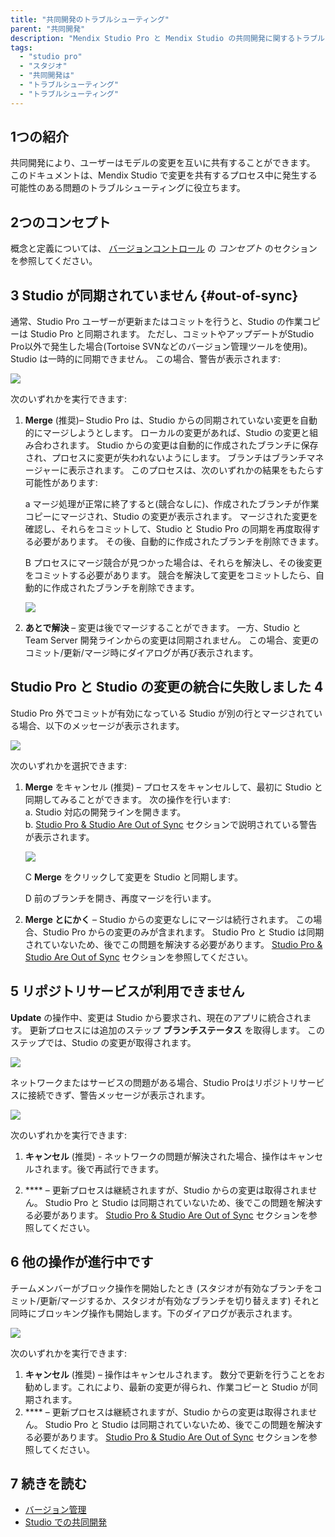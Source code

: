 ```yaml
---
title: "共同開発のトラブルシューティング"
parent: "共同開発"
description: "Mendix Studio Pro と Mendix Studio の共同開発に関するトラブルシューティングについて説明します。"
tags:
  - "studio pro"
  - "スタジオ"
  - "共同開発は"
  - "トラブルシューティング"
  - "トラブルシューティング"
---
```


## 1つの紹介

共同開発により、ユーザーはモデルの変更を互いに共有することができます。 このドキュメントは、Mendix Studio で変更を共有するプロセス中に発生する可能性のある問題のトラブルシューティングに役立ちます。

## 2つのコンセプト

概念と定義については、 [バージョンコントロール](version-control#concepts) の *コンセプト* のセクションを参照してください。

## 3 Studio が同期されていません {#out-of-sync}

通常、Studio Pro ユーザーが更新またはコミットを行うと、Studio の作業コピーは Studio Pro と同期されます。 ただし、コミットやアップデートがStudio Pro以外で発生した場合(Tortoise SVNなどのバージョン管理ツールを使用)。 Studio は一時的に同期できません。 この場合、警告が表示されます:

![](attachments/collaborative-development-troubleshooting/changes-are-out-of-sync.png)

次のいずれかを実行できます:

1.  **Merge** (推奨)– Studio Pro は、Studio からの同期されていない変更を自動的にマージしようとします。 ローカルの変更があれば、Studio の変更と組み合わされます。 Studio からの変更は自動的に作成されたブランチに保存され、プロセスに変更が失われないようにします。 ブランチはブランチマネージャーに表示されます。 このプロセスは、次のいずれかの結果をもたらす可能性があります: <br/>

    a  マージ処理が正常に終了すると(競合なしに)、作成されたブランチが作業コピーにマージされ、Studio の変更が表示されます。 マージされた変更を確認し、それらをコミットして、Studio と Studio Pro の同期を再度取得する必要があります。 その後、自動的に作成されたブランチを削除できます。<br/>

    B プロセスにマージ競合が見つかった場合は、それらを解決し、その後変更をコミットする必要があります。 競合を解決して変更をコミットしたら、自動的に作成されたブランチを削除できます。<br/>

    ![](attachments/collaborative-development-troubleshooting/automatically-created-branch.png)

2. **あとで解決** – 変更は後でマージすることができます。 一方、Studio と Team Server 開発ラインからの変更は同期されません。 この場合、変更のコミット/更新/マージ時にダイアログが再び表示されます。

## Studio Pro と Studio の変更の統合に失敗しました 4

Studio Pro 外でコミットが有効になっている Studio が別の行とマージされている場合、以下のメッセージが表示されます。

![](attachments/collaborative-development-troubleshooting/cannot-merge-automatically.png)

次のいずれかを選択できます:

1.  **Merge** をキャンセル (推奨) – プロセスをキャンセルして、最初に Studio と同期してみることができます。 次の操作を行います:<br/> a.  Studio 対応の開発ラインを開きます。<br/> b.  [Studio Pro & Studio Are Out of Sync](#out-of-sync) セクションで説明されている警告が表示されます。<br/>

    ![](attachments/collaborative-development-troubleshooting/changes-are-out-of-sync.png)<br/>

    C **Merge** をクリックして変更を Studio と同期します。<br/>

    D 前のブランチを開き、再度マージを行います。

2. **Merge とにかく** – Studio からの変更なしにマージは続行されます。 この場合、Studio Pro からの変更のみが含まれます。 Studio Pro と Studio は同期されていないため、後でこの問題を解決する必要があります。 [Studio Pro & Studio Are Out of Sync](#out-of-sync) セクションを参照してください。

## 5 リポジトリサービスが利用できません

**Update** の操作中、変更は Studio から要求され、現在のアプリに統合されます。  更新プロセスには追加のステップ **ブランチステータス** を取得します。 このステップでは、Studio の変更が取得されます。

![](attachments/collaborative-development-troubleshooting/retrieving-branch-status.png)

ネットワークまたはサービスの問題がある場合、Studio Proはリポジトリサービスに接続できず、警告メッセージが表示されます。

![](attachments/collaborative-development-troubleshooting/changes-are-not-retrieved.png)

次のいずれかを実行できます:

1. **キャンセル** (推奨) - ネットワークの問題が解決された場合、操作はキャンセルされます。後で再試行できます。

2. **** – 更新プロセスは継続されますが、Studio からの変更は取得されません。 Studio Pro と Studio は同期されていないため、後でこの問題を解決する必要があります。 [Studio Pro & Studio Are Out of Sync](#out-of-sync) セクションを参照してください。

## 6 他の操作が進行中です

チームメンバーがブロック操作を開始したとき (スタジオが有効なブランチをコミット/更新/マージするか、スタジオが有効なブランチを切り替えます) それと同時にブロッキング操作も開始します。下のダイアログが表示されます。

![](attachments/collaborative-development-troubleshooting/another-operation-in-progress.png)

次のいずれかを実行できます:

1. **キャンセル** (推奨) – 操作はキャンセルされます。 数分で更新を行うことをお勧めします。これにより、最新の変更が得られ、作業コピーと Studio が同期されます。
2. **** – 更新プロセスは継続されますが、Studio からの変更は取得されません。 Studio Pro と Studio は同期されていないため、後でこの問題を解決する必要があります。 [Studio Pro & Studio Are Out of Sync](#out-of-sync) セクションを参照してください。

## 7 続きを読む

* [バージョン管理](version-control)
* [Studio での共同開発](/studio/collaborative-development)
